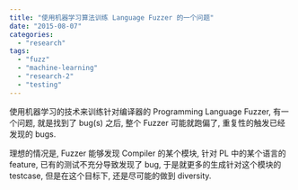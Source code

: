 ```yaml
---
title: "使用机器学习算法训练 Language Fuzzer 的一个问题"
date: "2015-08-07"
categories: 
  - "research"
tags: 
  - "fuzz"
  - "machine-learning"
  - "research-2"
  - "testing"
---
```


使用机器学习的技术来训练针对编译器的 Programming Language Fuzzer, 有一个问题, 就是找到了 bug(s) 之后, 整个 Fuzzer 可能就跑偏了, 重复性的触发已经发现的 bugs.

理想的情况是, Fuzzer 能够发现 Compiler 的某个模块, 针对 PL 中的某个语言的 feature, 已有的测试不充分导致发现了 bug, 于是就更多的生成针对这个模块的 testcase, 但是在这个目标下, 还是尽可能的做到 diversity.

